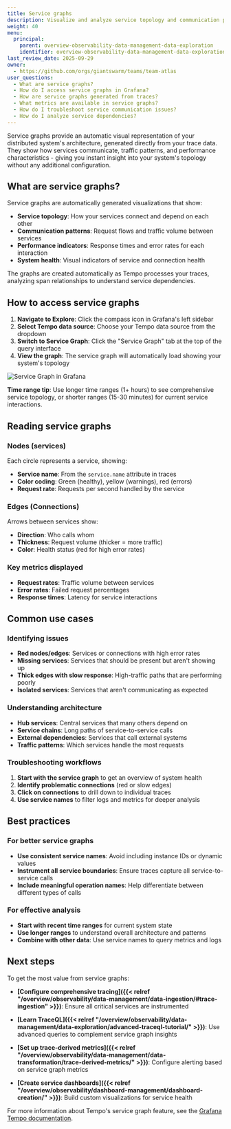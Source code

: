 ```yaml
---
title: Service graphs
description: Visualize and analyze service topology and communication patterns using Tempo's service graph feature.
weight: 40
menu:
  principal:
    parent: overview-observability-data-management-data-exploration
    identifier: overview-observability-data-management-data-exploration-service-graphs
last_review_date: 2025-09-29
owner:
  - https://github.com/orgs/giantswarm/teams/team-atlas
user_questions:
  - What are service graphs?
  - How do I access service graphs in Grafana?
  - How are service graphs generated from traces?
  - What metrics are available in service graphs?
  - How do I troubleshoot service communication issues?
  - How do I analyze service dependencies?
---
```


Service graphs provide an automatic visual representation of your distributed system's architecture, generated directly from your trace data. They show how services communicate, traffic patterns, and performance characteristics - giving you instant insight into your system's topology without any additional configuration.

## What are service graphs?

Service graphs are automatically generated visualizations that show:

- **Service topology**: How your services connect and depend on each other
- **Communication patterns**: Request flows and traffic volume between services  
- **Performance indicators**: Response times and error rates for each interaction
- **System health**: Visual indicators of service and connection health

The graphs are created automatically as Tempo processes your traces, analyzing span relationships to understand service dependencies.

## How to access service graphs

1. **Navigate to Explore**: Click the compass icon in Grafana's left sidebar
2. **Select Tempo data source**: Choose your Tempo data source from the dropdown
3. **Switch to Service Graph**: Click the "Service Graph" tab at the top of the query interface
4. **View the graph**: The service graph will automatically load showing your system's topology

![Service Graph in Grafana](../service-graph.png)

**Time range tip**: Use longer time ranges (1+ hours) to see comprehensive service topology, or shorter ranges (15-30 minutes) for current service interactions.

## Reading service graphs

### Nodes (services)

Each circle represents a service, showing:

- **Service name**: From the `service.name` attribute in traces
- **Color coding**: Green (healthy), yellow (warnings), red (errors)
- **Request rate**: Requests per second handled by the service

### Edges (Connections)

Arrows between services show:

- **Direction**: Who calls whom
- **Thickness**: Request volume (thicker = more traffic)
- **Color**: Health status (red for high error rates)

### Key metrics displayed

- **Request rates**: Traffic volume between services
- **Error rates**: Failed request percentages  
- **Response times**: Latency for service interactions

## Common use cases

### Identifying issues

- **Red nodes/edges**: Services or connections with high error rates
- **Missing services**: Services that should be present but aren't showing up
- **Thick edges with slow response**: High-traffic paths that are performing poorly
- **Isolated services**: Services that aren't communicating as expected

### Understanding architecture
- **Hub services**: Central services that many others depend on
- **Service chains**: Long paths of service-to-service calls
- **External dependencies**: Services that call external systems
- **Traffic patterns**: Which services handle the most requests

### Troubleshooting workflows
1. **Start with the service graph** to get an overview of system health
2. **Identify problematic connections** (red or slow edges)
3. **Click on connections** to drill down to individual traces
4. **Use service names** to filter logs and metrics for deeper analysis

## Best practices

### For better service graphs
- **Use consistent service names**: Avoid including instance IDs or dynamic values
- **Instrument all service boundaries**: Ensure traces capture all service-to-service calls
- **Include meaningful operation names**: Help differentiate between different types of calls

### For effective analysis

- **Start with recent time ranges** for current system state
- **Use longer ranges** to understand overall architecture and patterns
- **Combine with other data**: Use service names to query metrics and logs

## Next steps

To get the most value from service graphs:

- **[Configure comprehensive tracing]({{< relref "/overview/observability/data-management/data-ingestion/#trace-ingestion" >}})**: Ensure all critical services are instrumented
- **[Learn TraceQL]({{< relref "/overview/observability/data-management/data-exploration/advanced-traceql-tutorial/" >}})**: Use advanced queries to complement service graph insights
- **[Set up trace-derived metrics]({{< relref "/overview/observability/data-management/data-transformation/trace-derived-metrics/" >}})**: Configure alerting based on service graph metrics

- **[Create service dashboards]({{< relref "/overview/observability/dashboard-management/dashboard-creation/" >}})**: Build custom visualizations for service health

For more information about Tempo's service graph feature, see the [Grafana Tempo documentation](https://grafana.com/docs/tempo/latest/metrics-generator/service-graphs/).
